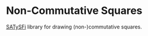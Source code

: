 # Non-Commutative Squares

[SATySFi](https://github.com/gfngfn/SATySFi) library for drawing (non-)commutative squares.
